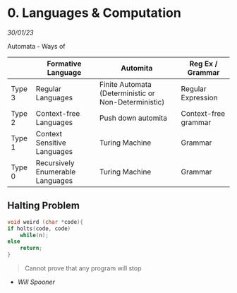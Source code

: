 # 0. Languages & Computation
_30/01/23_

Automata - Ways of


|        | Formative Language               | Automita                                             | Reg Ex / Grammar     |
| ------ | -------------------------------- | ---------------------------------------------------- | -------------------- |
| Type 3 | Regular Languages                | Finite Automata (Deterministic or Non-Deterministic) | Regular Expression   |
| Type 2 | Context-free Languages           | Push down automita                                   | Context-free grammar |
| Type 1 | Context Sensitive Languages      | Turing Machine                                       | Grammar              |
| Type 0 | Recursively Enumerable Languages | Turing Machine                                       | Grammar              | 

## Halting Problem

```c
void weird (char *code){
if holts(code, code)
	while(n);
else
	return;
}
```


> Cannot prove that any program will stop
- *Will Spooner*

